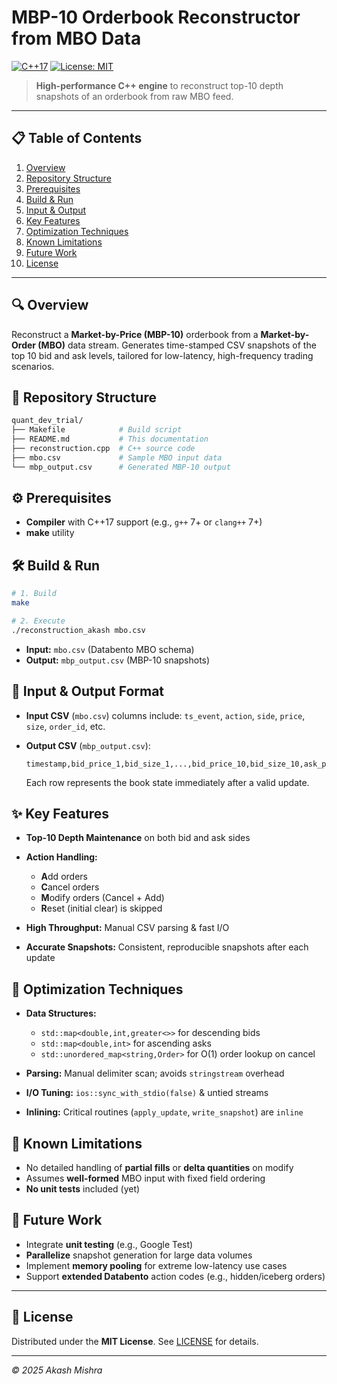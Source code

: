 # MBP-10 Orderbook Reconstructor from MBO Data

[![C++17](https://img.shields.io/badge/C%2B%2B-17-blue)](https://isocpp.org/std/the-standard) [![License: MIT](https://img.shields.io/badge/License-MIT-yellow.svg)](LICENSE)

> **High-performance C++ engine** to reconstruct top-10 depth snapshots of an orderbook from raw MBO feed.

---

## 📋 Table of Contents

1. [Overview](#overview)
2. [Repository Structure](#repository-structure)
3. [Prerequisites](#prerequisites)
4. [Build & Run](#build--run)
5. [Input & Output](#input--output)
6. [Key Features](#key-features)
7. [Optimization Techniques](#optimization-techniques)
8. [Known Limitations](#known-limitations)
9. [Future Work](#future-work)
10. [License](#license)

---

## 🔍 Overview

Reconstruct a **Market-by-Price (MBP-10)** orderbook from a **Market-by-Order (MBO)** data stream. Generates time-stamped CSV snapshots of the top 10 bid and ask levels, tailored for low-latency, high-frequency trading scenarios.

## 📁 Repository Structure

```bash
quant_dev_trial/
├── Makefile            # Build script
├── README.md           # This documentation
├── reconstruction.cpp  # C++ source code
├── mbo.csv             # Sample MBO input data
└── mbp_output.csv      # Generated MBP-10 output
```

## ⚙️ Prerequisites

* **Compiler** with C++17 support (e.g., `g++` 7+ or `clang++` 7+)
* **make** utility

## 🛠 Build & Run

```bash
# 1. Build
make

# 2. Execute
./reconstruction_akash mbo.csv
```

* **Input:** `mbo.csv` (Databento MBO schema)
* **Output:** `mbp_output.csv` (MBP-10 snapshots)

## 📂 Input & Output Format

* **Input CSV** (`mbo.csv`) columns include: `ts_event`, `action`, `side`, `price`, `size`, `order_id`, etc.
* **Output CSV** (`mbp_output.csv`):

  ```csv
  timestamp,bid_price_1,bid_size_1,...,bid_price_10,bid_size_10,ask_price_1,ask_size_1,...,ask_price_10,ask_size_10
  ```

  Each row represents the book state immediately after a valid update.

## ✨ Key Features

* **Top-10 Depth Maintenance** on both bid and ask sides
* **Action Handling:**

  * **A**dd orders
  * **C**ancel orders
  * **M**odify orders (Cancel + Add)
  * **R**eset (initial clear) is skipped
* **High Throughput:** Manual CSV parsing & fast I/O
* **Accurate Snapshots:** Consistent, reproducible snapshots after each update

## 🚀 Optimization Techniques

* **Data Structures:**

  * `std::map<double,int,greater<>>` for descending bids
  * `std::map<double,int>` for ascending asks
  * `std::unordered_map<string,Order>` for O(1) order lookup on cancel
* **Parsing:** Manual delimiter scan; avoids `stringstream` overhead
* **I/O Tuning:** `ios::sync_with_stdio(false)` & untied streams
* **Inlining:** Critical routines (`apply_update`, `write_snapshot`) are `inline`

## 🐞 Known Limitations

* No detailed handling of **partial fills** or **delta quantities** on modify
* Assumes **well-formed** MBO input with fixed field ordering
* **No unit tests** included (yet)

## 🔭 Future Work

* Integrate **unit testing** (e.g., Google Test)
* **Parallelize** snapshot generation for large data volumes
* Implement **memory pooling** for extreme low-latency use cases
* Support **extended Databento** action codes (e.g., hidden/iceberg orders)

---

## 📝 License

Distributed under the **MIT License**. See [LICENSE](LICENSE) for details.

---

*© 2025 Akash Mishra*
